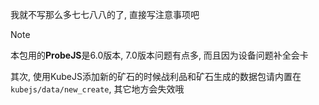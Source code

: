 我就不写那么多七七八八的了, 直接写注意事项吧

> [!NOTE]
> 本包用的**ProbeJS**是6.0版本, 7.0版本问题有点多, 而且因为设备问题补全会卡
> 
> 其次, 使用KubeJS添加新的矿石的时候战利品和矿石生成的数据包请内置在`kubejs/data/new_create`, 其它地方会失效哦